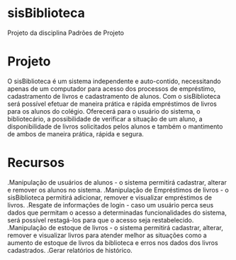 # sisBiblioteca
Projeto da disciplina Padrões de Projeto

# Projeto #
O sisBiblioteca é um sistema independente e auto-contido, necessitando apenas de um computador para acesso dos processos de empréstimo, cadastramento de livros e cadastramento de alunos.
Com o sisBiblioteca será possível efetuar de maneira prática e rápida empréstimos de livros para os alunos do colégio.
Oferecerá para o usuário do sistema, o bibliotecário, a possibilidade de verificar a situação de um aluno, a disponibilidade de livros solicitados pelos alunos e também o mantimento de ambos de maneira prática, rápida e segura.

# Recursos #
.Manipulação de usuários de alunos - o sistema permitirá cadastrar, alterar e remover os alunos no sistema.
.Manipulação de Empréstimos de livros - o sisBiblioteca permitirá adicionar, remover e visualizar empréstimos de livros.
.Resgate de informações de login - caso um usuário perca seus dados que permitam o acesso a determinadas funcionalidades do sistema, será possível restagá-los para que o acesso seja restabelecido.
.Manipulação de estoque de livros - o sistema permitirá cadastrar, alterar, remover e visualizar livros para atender melhor as situações como a aumento de estoque de livros da biblioteca e erros nos dados dos livros cadastrados.
.Gerar relatórios de histórico.

